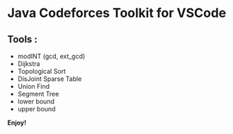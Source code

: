 # Java Codeforces Toolkit for VSCode

## Tools :
- modINT (gcd, ext_gcd)
- Dijkstra 
- Topological Sort
- DisJoint Sparse Table
- Union Find
- Segment Tree
- lower bound
- upper bound 

 **Enjoy!** 
